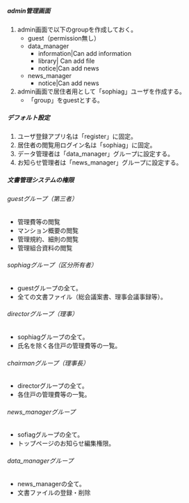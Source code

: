 ##### admin管理画面

1. admin画面で以下のgroupを作成しておく。
    - guest（permission無し）  
    - data_manager  
        - information|Can add information  
        - library| Can add file  
        - notice|Can add news  
    - news_manager  
        - notice|Can add news  
1. admin画面で居住者用として「sophiag」ユーザを作成する。  
    - 「group」をguestとする。  

##### デフォルト設定

1. ユーザ登録アプリ名は「register」に固定。  
1. 居住者の閲覧用ログイン名は「sophiag」に固定。  
1. データ管理者は「data_manager」グループに設定する。  
1. お知らせ管理者は「news_manager」グループに設定する。


##### 文書管理システムの権限

###### guestグループ（第三者）
- 管理費等の閲覧
- マンション概要の閲覧
- 管理規約、細則の閲覧
- 管理組合資料の閲覧

###### sophiagグループ（区分所有者）
- guestグループの全て。
- 全ての文書ファイル（総会議案書、理事会議事録等）。

###### directorグループ（理事）
- sophiagグループの全て。
- 氏名を除く各住戸の管理費等の一覧。

###### chairmanグループ（理事長）
- directorグループの全て。
- 各住戸の管理費等の一覧。

###### news_managerグループ
- sofiagグループの全て。
- トップページのお知らせ編集権限。

###### data_managerグループ
- news_managerの全て。
- 文書ファイルの登録・削除
